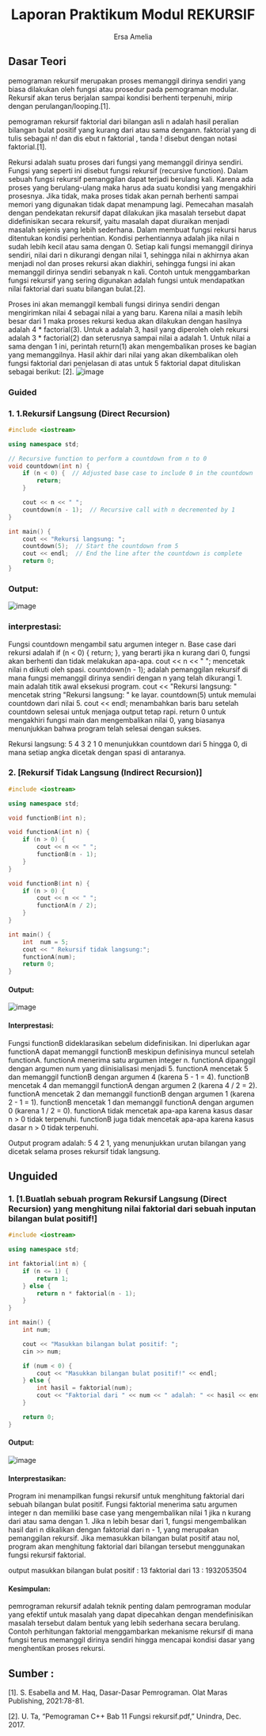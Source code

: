 # <h1 align="center">Laporan Praktikum Modul REKURSIF</h1>
<p align="center">Ersa Amelia</p>

## Dasar Teori
pemograman rekursif merupakan proses memanggil dirinya sendiri yang biasa dilakukan oleh fungsi atau prosedur pada pemograman modular. Rekursif akan terus berjalan sampai kondisi berhenti terpenuhi, mirip dengan perulangan/looping.[1].

pemograman rekursif faktorial dari bilangan asli n adalah hasil peralian bilangan bulat positif yang kurang dari atau sama dengann. faktorial yang di tulis sebagai n! dan dis ebut n faktorial , tanda ! disebut dengan notasi faktorial.[1].

Rekursi adalah suatu proses dari fungsi yang memanggil dirinya sendiri. Fungsi yang seperti ini disebut 
fungsi rekursif (recursive function). Dalam sebuah fungsi rekursif pemanggilan dapat terjadi berulang kali. Karena 
ada proses yang berulang-ulang maka harus ada suatu kondisi yang mengakhiri prosesnya. Jika tidak, maka 
proses tidak akan pernah berhenti sampai memori yang digunakan tidak dapat menampung lagi. 
Pemecahan masalah dengan pendekatan rekursif dapat dilakukan jika masalah tersebut dapat 
didefinisikan secara rekursif, yaitu masalah dapat diuraikan menjadi masalah sejenis yang lebih sederhana. Dalam membuat fungsi rekursi harus ditentukan kondisi perhentian. Kondisi perhentiannya adalah jika nilai n sudah lebih kecil atau sama dengan 0. Setiap kali fungsi memanggil 
dirinya sendiri, nilai dari n dikurangi dengan nilai 1, sehingga nilai n akhirnya akan menjadi nol dan proses rekursi 
akan diakhiri, sehingga fungsi ini akan memanggil dirinya sendiri sebanyak n kali. 
Contoh untuk menggambarkan fungsi rekursif yang sering digunakan adalah fungsi untuk mendapatkan 
nilai faktorial dari suatu bilangan bulat.[2].

Proses ini akan memanggil kembali fungsi dirinya sendiri dengan mengirimkan nilai 4 sebagai nilai a yang 
baru. Karena nilai a masih lebih besar dari 1 maka proses rekursi kedua akan dilakukan dengan hasilnya 
adalah 4 * factorial(3). Untuk a adalah 3, hasil yang diperoleh oleh rekursi adalah 3 * factorial(2) dan 
seterusnya sampai nilai a adalah 1. Untuk nilai a sama dengan 1 ini, perintah return(1) akan mengembalikan 
proses ke bagian yang memanggilnya.
Hasil akhir dari nilai yang akan dikembalikan oleh fungsi faktorial dari penjelasan di atas untuk 5 faktorial dapat 
dituliskan sebagai berikut: [2].
![image](https://github.com/ersaamelia/Pratikum-struktur-data-/assets/157209170/d22d18c8-25ac-4c13-81f6-f2493284729c)




### Guided
### 1. 1.Rekursif Langsung (Direct Recursion)

~~~C++
#include <iostream>

using namespace std;

// Recursive function to perform a countdown from n to 0
void countdown(int n) {
    if (n < 0) {  // Adjusted base case to include 0 in the countdown
        return;
    }

    cout << n << " ";
    countdown(n - 1);  // Recursive call with n decremented by 1
}

int main() {
    cout << "Rekursi langsung: ";
    countdown(5);  // Start the countdown from 5
    cout << endl;  // End the line after the countdown is complete
    return 0;
}
~~~
### Output:
![image](https://github.com/ersaamelia/Pratikum-struktur-data-/assets/157209170/ff0d2f45-5369-469f-9cdd-b7595d2ea7f9)

### interprestasi:

Fungsi countdown mengambil satu argumen integer n. Base case dari rekursi adalah if (n < 0) { return; }, yang berarti jika n kurang dari 0, fungsi akan berhenti dan tidak melakukan apa-apa. cout << n << " "; mencetak nilai n diikuti oleh spasi.
countdown(n - 1); adalah pemanggilan rekursif di mana fungsi memanggil dirinya sendiri dengan n yang telah dikurangi 1. main adalah titik awal eksekusi program. cout << "Rekursi langsung: " mencetak string "Rekursi langsung: " ke layar. countdown(5) untuk memulai countdown dari nilai 5. cout << endl; menambahkan baris baru setelah countdown selesai untuk menjaga output tetap rapi. return 0 untuk  mengakhiri fungsi main dan mengembalikan nilai 0, yang biasanya menunjukkan bahwa program telah selesai dengan sukses.

Rekursi langsung: 5 4 3 2 1 0
menunjukkan countdown dari 5 hingga 0, di mana setiap angka dicetak dengan spasi di antaranya.


### 2. [Rekursif Tidak Langsung (Indirect Recursion)]

~~~C++
#include <iostream>

using namespace std;

void functionB(int n);

void functionA(int n) {
    if (n > 0) {
        cout << n << " ";
        functionB(n - 1);
    }
}

void functionB(int n) {
    if (n > 0) {
        cout << n << " ";
        functionA(n / 2);
    }
}

int main() {
    int  num = 5;
    cout << " Rekursif tidak langsung:";
    functionA(num);
    return 0;
}
~~~
#### Output:
![image](https://github.com/ersaamelia/Pratikum-struktur-data-/assets/157209170/0213f27f-a50f-45d0-8934-b4676e4d6648)

#### Interprestasi:

Fungsi functionB dideklarasikan sebelum didefinisikan. Ini diperlukan agar functionA dapat memanggil functionB meskipun definisinya muncul setelah functionA.
functionA menerima satu argumen integer n.
functionA dipanggil dengan argumen num yang diinisialisasi menjadi 5.
functionA mencetak 5 dan memanggil functionB dengan argumen 4 (karena 5 - 1 = 4).
functionB mencetak 4 dan memanggil functionA dengan argumen 2 (karena 4 / 2 = 2).
functionA mencetak 2 dan memanggil functionB dengan argumen 1 (karena 2 - 1 = 1).
functionB mencetak 1 dan memanggil functionA dengan argumen 0 (karena 1 / 2 = 0).
functionA tidak mencetak apa-apa karena kasus dasar n > 0 tidak terpenuhi.
functionB juga tidak mencetak apa-apa karena kasus dasar n > 0 tidak terpenuhi.

Output program adalah: 5 4 2 1, yang menunjukkan urutan bilangan yang dicetak selama proses rekursif tidak langsung.


## Unguided 

### 1.  [1.Buatlah sebuah program Rekursif Langsung (Direct Recursion) yang menghitung nilai faktorial dari sebuah inputan bilangan bulat positif!]
~~~C++
#include <iostream>

using namespace std;

int faktorial(int n) {
    if (n <= 1) {
        return 1;
    } else {
        return n * faktorial(n - 1);
    }
}

int main() {
    int num;

    cout << "Masukkan bilangan bulat positif: ";
    cin >> num;

    if (num < 0) {
        cout << "Masukkan bilangan bulat positif!" << endl;
    } else {
        int hasil = faktorial(num);
        cout << "Faktorial dari " << num << " adalah: " << hasil << endl;
    }

    return 0;
}
~~~
#### Output:
![image](https://github.com/ersaamelia/Pratikum-struktur-data-/assets/157209170/fc07d000-1077-4754-81ff-b4f2ea0508a8)

#### Interprestasikan:
Program ini menampilkan fungsi rekursif untuk menghitung faktorial dari sebuah bilangan bulat positif. Fungsi faktorial menerima satu argumen integer n dan memiliki base case yang mengembalikan nilai 1 jika n kurang dari atau sama dengan 1. Jika n lebih besar dari 1, fungsi mengembalikan hasil dari n dikalikan dengan faktorial dari n - 1, yang merupakan pemanggilan rekursif. Jika memasukkan bilangan bulat positif atau nol, program akan menghitung faktorial dari bilangan tersebut menggunakan fungsi rekursif faktorial.

output 
masukkan bilangan bulat positif : 13 
faktorial dari 13 : 1932053504


#### Kesimpulan:
pemrograman rekursif adalah teknik penting dalam pemrograman modular yang efektif untuk masalah yang dapat dipecahkan dengan mendefinisikan masalah tersebut dalam bentuk yang lebih sederhana secara berulang. Contoh perhitungan faktorial menggambarkan mekanisme rekursif di mana fungsi terus memanggil dirinya sendiri hingga mencapai kondisi dasar yang menghentikan proses rekursi.

## Sumber :
[1].  S. Esabella and M. Haq, Dasar-Dasar Pemrograman. Olat Maras Publishing, 2021:78-81.

[2]. U. Ta, “Pemograman C++ Bab 11 Fungsi rekursif.pdf,” Unindra, Dec. 2017. 
